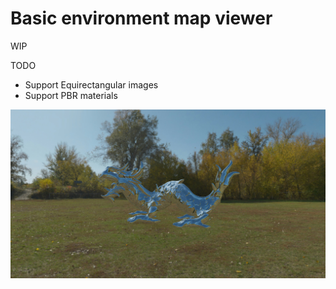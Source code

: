 # Basic environment map viewer

WIP

TODO
- Support Equirectangular images
- Support PBR materials

![Example](demo.jpg)

